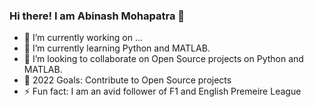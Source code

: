 ### Hi there! I am Abinash Mohapatra 👋

- 🔭 I’m currently working on ...
- 🌱 I’m currently learning Python and MATLAB.
- 👯 I’m looking to collaborate on Open Source projects on Python and MATLAB.
- 🥅 2022 Goals: Contribute to Open Source projects
- ⚡ Fun fact: I am an avid follower of F1 and English Premeire League

